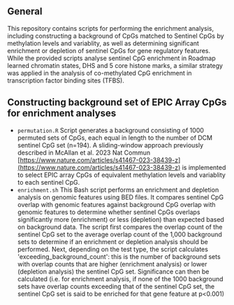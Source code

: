 ## General 
This repository contains scripts for performing the enrichment analysis, including constructing a background of CpGs matched to Sentinel CpGs by methylation levels and variablity, as well as determining significant enrichment or depletion of sentinel CpGs for gene regulatory features. While the provided scripts analyse sentinel CpG enrichment in Roadmap learned chromatin states, DHS and 5 core histone marks, a similar strategy was applied in the analysis of co-methylated CpG enrichment in transcription factor binding sites (TFBS).

## Constructing background set of EPIC Array CpGs for enrichment analyses

* `permutation.R` Script generates a background consisting of 1000 permuted sets of CpGs, each equal in length to the number of DCM sentinel CpG set (n=194). A sliding-window approach previously described in McAllan et al. 2023 Nat Commun [https://www.nature.com/articles/s41467-023-38439-z](https://www.nature.com/articles/s41467-023-38439-z) is implemented to select EPIC array CpGs of equivalent methylation levels and variablity to each sentinel CpG.
* `enrichment.sh` This Bash script performs an enrichment and depletion analysis on genomic features using BED files. It compares sentinel CpG overlap with genomic features against background CpG overlap with genomic features to determine whether sentinel CpGs overlaps significantly more (enrichment) or less (depletion) than expected based on background data. The script first compares the overlap count of the sentinel CpG set to the average overlap count of the 1,000 background sets to determine if an enrichment or depletion analysis should be performed. Next, depending on the test type, the script calculates 'exceeding_background_count': this is the number of background sets with overlap counts that are higher (enrichment analysis) or lower (depletion analysis) the sentinel CpG set. Significance can then be calculated (i.e. for enrichment analysis, if none of the 1000 background sets have overlap counts exceeding that of the sentinel CpG set, the sentinel CpG set is said to be enriched for that gene feature at p<0.001)


